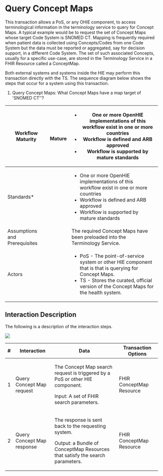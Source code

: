 # Query Concept Maps

This transaction allows a PoS, or any OHIE component, to access terminological information in the terminology service to query for Concept Maps. A typical example would be to request the set of Concept Maps whose target Code System is SNOMED CT. Mapping is frequently required when patient data is collected using Concepts/Codes from one Code System but the data must be reported or aggregated, say for decision support, in a different Code System. The set of such associated Concepts, usually for a specific use-case, are stored in the Terminology Service in a FHIR Resource called a ConceptMap.

Both external systems and systems inside the HIE may perform this transaction directly with the TS. The sequence diagram below shows the steps that occur for a system using this transaction.

1. Query Concept Maps: What Concept Maps have a map target of 'SNOMED CT''?

| **Workflow Maturity**         | <p><img src="https://lh5.googleusercontent.com/Vp6XBRGu-U_Dmd5EKNpCZvEEum0CxOcHOj9NgHh8UMMNLMlXHmLcUE_YWueDRr4uqWLzpPfzSBLJ2k33XQIelLypjQ4wyrD17-t33GtLa8fFxW9AYDvXhiJmBl4VaLgKDg" alt=""></p><p> <strong>Mature</strong></p> | <ul><li><strong>One or more OpenHIE implementations of this workflow exist in one or more countries</strong></li><li><strong>Workflow is defined and ARB approved</strong></li><li><strong>Workflow is supported by mature standards</strong></li></ul> |
| ----------------------------- | ----------------------------------------------------------------------------------------------------------------------------------------------------------------------------------------------------------------------------- | ------------------------------------------------------------------------------------------------------------------------------------------------------------------------------------------------------------------------------------------------------- |
| Standards\*                   |                                                                                                                                                                                                                               | <ul><li>One or more OpenHIE implementations of this workflow exist in one or more countries</li><li>Workflow is defined and ARB approved</li><li>Workflow is supported by mature standards</li></ul>                                                    |
| Assumptions and Prerequisites |                                                                                                                                                                                                                               | The required Concept Maps have been preloaded into the Terminology Service.                                                                                                                                                                             |
| Actors                        |                                                                                                                                                                                                                               | <ul><li>PoS - The point-of-service system or other HIE component that is that is querying for Concept Maps.</li><li>TS - Stores the curated, official version of the Concept Maps for the health system.</li></ul>                                      |

## Interaction Description

The following is a description of the interaction steps.

![](https://lh4.googleusercontent.com/lMBBRqFL2VgXeCrFBOPH-K-sDVo4hHqwW7gP7wxjyYAwbDHAITnWIGb3eddt6CQDVPCGPq3V56kCGENMV17f0WjgWxJ7R-XWpAX\_l2nKoEGMr-\_GDoPEd927PHERFR27QQ)

| # | Interaction                | Data                                                                                                                                          | Transaction Options      |
| - | -------------------------- | --------------------------------------------------------------------------------------------------------------------------------------------- | ------------------------ |
| 1 | Query Concept Map request  | <p>The Concept Map search request is triggered by a PoS or other HIE component.</p><p>Input: A set of FHIR search parameters.</p>             | FHIR ConceptMap Resource |
| 2 | Query Concept Map response | <p>The response is sent back to the requesting system.</p><p>Output: a Bundle of ConceptMap Resources that satisfy the search parameters.</p> | FHIR ConceptMap Resource |
